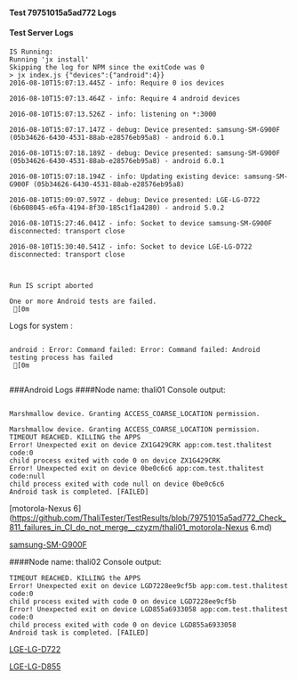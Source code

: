 #### Test 79751015a5ad772 Logs

#### Test Server Logs
```
IS Running:
Running 'jx install'
Skipping the log for NPM since the exitCode was 0
> jx index.js {"devices":{"android":4}}
2016-08-10T15:07:13.445Z - info: Require 0 ios devices

2016-08-10T15:07:13.464Z - info: Require 4 android devices

2016-08-10T15:07:13.526Z - info: listening on *:3000

2016-08-10T15:07:17.147Z - debug: Device presented: samsung-SM-G900F (05b34626-6430-4531-88ab-e28576eb95a8) - android 6.0.1

2016-08-10T15:07:18.189Z - debug: Device presented: samsung-SM-G900F (05b34626-6430-4531-88ab-e28576eb95a8) - android 6.0.1

2016-08-10T15:07:18.194Z - info: Updating existing device: samsung-SM-G900F (05b34626-6430-4531-88ab-e28576eb95a8)

2016-08-10T15:09:07.597Z - debug: Device presented: LGE-LG-D722 (6b608045-e6fa-4194-8f30-185c1f1a4280) - android 5.0.2

2016-08-10T15:27:46.041Z - info: Socket to device samsung-SM-G900F disconnected: transport close

2016-08-10T15:30:40.541Z - info: Socket to device LGE-LG-D722 disconnected: transport close


 
Run IS script aborted
 
One or more Android tests are failed.
 [0m

```


Logs for system : 
```

android : Error: Command failed: Error: Command failed: Android testing process has failed
 [0m


```
###Android Logs
####Node name: thali01
Console output:
```

Marshmallow device. Granting ACCESS_COARSE_LOCATION permission.

Marshmallow device. Granting ACCESS_COARSE_LOCATION permission.
TIMEOUT REACHED. KILLING the APPS
Error! Unexpected exit on device ZX1G429CRK app:com.test.thalitest code:0 
child process exited with code 0 on device ZX1G429CRK 
Error! Unexpected exit on device 0be0c6c6 app:com.test.thalitest code:null 
child process exited with code null on device 0be0c6c6 
Android task is completed. [FAILED]
```
[motorola-Nexus 6](https://github.com/ThaliTester/TestResults/blob/79751015a5ad772_Check_811_failures_in_CI_do_not_merge__czyzm/thali01_motorola-Nexus 6.md)

[samsung-SM-G900F](https://github.com/ThaliTester/TestResults/blob/79751015a5ad772_Check_811_failures_in_CI_do_not_merge__czyzm/thali01_samsung-SM-G900F.md)

####Node name: thali02
Console output:
```
TIMEOUT REACHED. KILLING the APPS
Error! Unexpected exit on device LGD7228ee9cf5b app:com.test.thalitest code:0 
child process exited with code 0 on device LGD7228ee9cf5b 
Error! Unexpected exit on device LGD855a6933058 app:com.test.thalitest code:0 
child process exited with code 0 on device LGD855a6933058 
Android task is completed. [FAILED]
```
[LGE-LG-D722](https://github.com/ThaliTester/TestResults/blob/79751015a5ad772_Check_811_failures_in_CI_do_not_merge__czyzm/thali02_LGE-LG-D722.md)

[LGE-LG-D855](https://github.com/ThaliTester/TestResults/blob/79751015a5ad772_Check_811_failures_in_CI_do_not_merge__czyzm/thali02_LGE-LG-D855.md)




